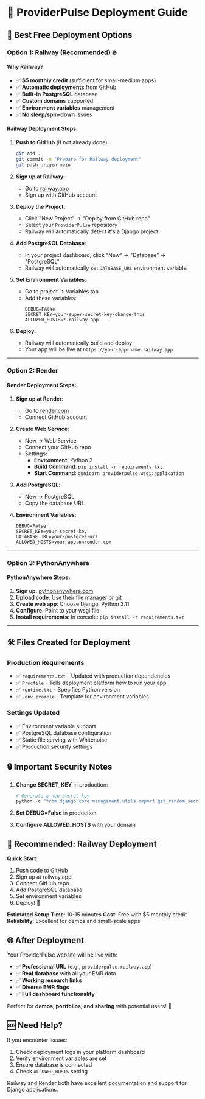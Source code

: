 # 🚀 ProviderPulse Deployment Guide

## 🎯 **Best Free Deployment Options**

### **Option 1: Railway (Recommended) 🔥**

#### **Why Railway?**
- ✅ **$5 monthly credit** (sufficient for small-medium apps)
- ✅ **Automatic deployments** from GitHub
- ✅ **Built-in PostgreSQL** database
- ✅ **Custom domains** supported
- ✅ **Environment variables** management
- ✅ **No sleep/spin-down** issues

#### **Railway Deployment Steps:**

1. **Push to GitHub** (if not already done):
   ```bash
   git add .
   git commit -m "Prepare for Railway deployment"
   git push origin main
   ```

2. **Sign up at Railway**:
   - Go to [railway.app](https://railway.app)
   - Sign up with GitHub account

3. **Deploy the Project**:
   - Click "New Project" → "Deploy from GitHub repo"
   - Select your `ProviderPulse` repository
   - Railway will automatically detect it's a Django project

4. **Add PostgreSQL Database**:
   - In your project dashboard, click "New" → "Database" → "PostgreSQL"
   - Railway will automatically set `DATABASE_URL` environment variable

5. **Set Environment Variables**:
   - Go to project → Variables tab
   - Add these variables:
     ```
     DEBUG=False
     SECRET_KEY=your-super-secret-key-change-this
     ALLOWED_HOSTS=*.railway.app
     ```

6. **Deploy**:
   - Railway will automatically build and deploy
   - Your app will be live at `https://your-app-name.railway.app`

---

### **Option 2: Render**

#### **Render Deployment Steps:**

1. **Sign up at Render**:
   - Go to [render.com](https://render.com)
   - Connect GitHub account

2. **Create Web Service**:
   - New → Web Service
   - Connect your GitHub repo
   - Settings:
     - **Environment**: Python 3
     - **Build Command**: `pip install -r requirements.txt`
     - **Start Command**: `gunicorn providerpulse.wsgi:application`

3. **Add PostgreSQL**:
   - New → PostgreSQL
   - Copy the database URL

4. **Environment Variables**:
   ```
   DEBUG=False
   SECRET_KEY=your-secret-key
   DATABASE_URL=your-postgres-url
   ALLOWED_HOSTS=your-app.onrender.com
   ```

---

### **Option 3: PythonAnywhere**

#### **PythonAnywhere Steps:**

1. **Sign up**: [pythonanywhere.com](https://pythonanywhere.com)
2. **Upload code**: Use their file manager or git
3. **Create web app**: Choose Django, Python 3.11
4. **Configure**: Point to your wsgi file
5. **Install requirements**: In console: `pip install -r requirements.txt`

---

## 🛠️ **Files Created for Deployment**

### **Production Requirements**
- ✅ `requirements.txt` - Updated with production dependencies
- ✅ `Procfile` - Tells deployment platform how to run your app
- ✅ `runtime.txt` - Specifies Python version
- ✅ `.env.example` - Template for environment variables

### **Settings Updated**
- ✅ Environment variable support
- ✅ PostgreSQL database configuration
- ✅ Static file serving with Whitenoise
- ✅ Production security settings

## 🔒 **Important Security Notes**

1. **Change SECRET_KEY** in production:
   ```python
   # Generate a new secret key
   python -c "from django.core.management.utils import get_random_secret_key; print(get_random_secret_key())"
   ```

2. **Set DEBUG=False** in production

3. **Configure ALLOWED_HOSTS** with your domain

## 🎯 **Recommended: Railway Deployment**

**Quick Start:**
1. Push code to GitHub
2. Sign up at railway.app
3. Connect GitHub repo
4. Add PostgreSQL database
5. Set environment variables
6. Deploy! 🚀

**Estimated Setup Time**: 10-15 minutes
**Cost**: Free with $5 monthly credit
**Reliability**: Excellent for demos and small-scale apps

## 🌐 **After Deployment**

Your ProviderPulse website will be live with:
- ✅ **Professional URL** (e.g., `providerpulse.railway.app`)
- ✅ **Real database** with all your EMR data
- ✅ **Working research links** 
- ✅ **Diverse EMR flags**
- ✅ **Full dashboard functionality**

Perfect for **demos, portfolios, and sharing** with potential users! 🎉

## 🆘 **Need Help?**

If you encounter issues:
1. Check deployment logs in your platform dashboard
2. Verify environment variables are set
3. Ensure database is connected
4. Check `ALLOWED_HOSTS` setting

Railway and Render both have excellent documentation and support for Django applications.